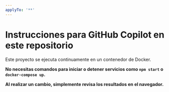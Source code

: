```yaml
---
applyTo: '**'
---
```

# Instrucciones para GitHub Copilot en este repositorio

Este proyecto se ejecuta continuamente en un contenedor de Docker.

**No necesitas comandos para iniciar o detener servicios como `npm start` o `docker-compose up`.**

**Al realizar un cambio, simplemente revisa los resultados en el navegador.**